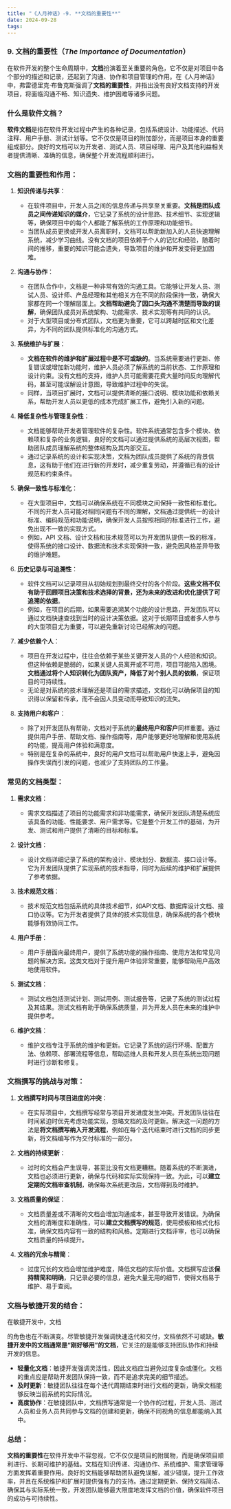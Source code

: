 ```yaml
---
title: "《人月神话》-9. **文档的重要性**"
date: 2024-09-28
tags: 
---
```

### 9. **文档的重要性**（*The Importance of Documentation*）

在软件开发的整个生命周期中，**文档**扮演着至关重要的角色，它不仅是对项目中各个部分的描述和记录，还起到了沟通、协作和项目管理的作用。在《人月神话》中，弗雷德里克·布鲁克斯强调了**文档的重要性**，并指出没有良好文档支持的开发项目，将面临沟通不畅、知识遗失、维护困难等诸多问题。

### 什么是软件文档？

**软件文档**是指在软件开发过程中产生的各种记录，包括系统设计、功能描述、代码注释、用户手册、测试计划等。它不仅仅是项目的附加部分，而是项目本身的重要组成部分。良好的文档可以为开发者、测试人员、项目经理、用户及其他利益相关者提供清晰、准确的信息，确保整个开发流程顺利进行。

### 文档的重要性和作用：

1. **知识传递与共享**：
   - 在软件项目中，开发人员之间的信息传递与共享至关重要。**文档是团队成员之间传递知识的媒介**，它记录了系统的设计思路、技术细节、实现逻辑等，确保项目中的每个人都能了解系统的工作原理和功能细节。
   - 当团队成员更换或开发人员离职时，文档可以帮助新加入的人员快速理解系统，减少学习曲线。没有文档的项目依赖于个人的记忆和经验，随着时间的推移，重要的知识可能会遗失，导致项目的维护和开发变得更加困难。

2. **沟通与协作**：
   - 在团队合作中，文档是一种非常有效的沟通工具。它能够让开发人员、测试人员、设计师、产品经理和其他相关方在不同的阶段保持一致，确保大家都在同一个理解层面上。**文档帮助避免了因口头沟通不清楚而导致的误解**，确保团队成员对系统架构、功能需求、技术实现等有共同的认识。
   - 对于大型项目或分布式团队，文档更为重要，它可以跨越时区和文化差异，为不同的团队提供标准化的沟通方式。

3. **系统维护与扩展**：
   - **文档在软件的维护和扩展过程中是不可或缺的**。当系统需要进行更新、修复错误或增加新功能时，维护人员必须了解系统的当前状态、工作原理和设计约束。没有文档的支持，维护人员可能需要花费大量时间反向理解代码，甚至可能误解设计意图，导致维护过程中的失误。
   - 同样，当项目扩展时，文档可以提供清晰的接口说明、模块功能和依赖关系，帮助开发人员以更低的成本完成扩展工作，避免引入新的问题。

4. **降低复杂性与管理复杂性**：
   - 文档能够帮助开发者管理软件的复杂性。软件系统通常包含多个模块、依赖项和复杂的业务逻辑，良好的文档可以通过提供系统的高层次视图，帮助团队成员理解系统的整体结构及其内部交互。
   - 通过记录系统的设计和实现决策，文档为团队成员提供了系统的背景信息，这有助于他们在进行新的开发时，减少重复劳动，并遵循已有的设计规范和约束条件。

5. **确保一致性与标准化**：
   - 在大型项目中，文档可以确保系统在不同模块之间保持一致性和标准化。不同的开发人员可能对相同问题有不同的理解，文档通过提供统一的设计标准、编码规范和功能说明，确保开发人员按照相同的标准进行工作，避免出现不一致的实现方式。
   - 例如，API 文档、设计文档和技术规范可以为开发团队提供一致的标准，使得系统的接口设计、数据流和技术实现保持一致，避免因风格差异导致的维护难题。

6. **历史记录与可追溯性**：
   - 软件文档可以记录项目从初始规划到最终交付的各个阶段。**这些文档不仅有助于回顾项目决策和技术选择的背景，还为未来的改进和优化提供了可追溯的依据**。
   - 例如，在项目的后期，如果需要追溯某个功能的设计思路，开发团队可以通过文档快速查找到当时的设计决策依据。这对于长期项目或者多人参与的大型项目尤为重要，可以避免重新讨论已经解决的问题。

7. **减少依赖个人**：
   - 项目在开发过程中，往往会依赖于某些关键开发人员的个人经验和知识。但这种依赖是脆弱的，如果关键人员离开或不可用，项目可能陷入困境。**文档通过将个人知识转化为团队资产，降低了对个别人员的依赖**，保证项目的可持续性。
   - 无论是对系统的技术理解还是项目的需求描述，文档化可以确保项目的知识得以保留和传承，而不会因人员变动而导致知识的流失。

8. **支持用户和客户**：
   - 除了对开发团队有帮助，文档对于系统的**最终用户和客户**同样重要。通过提供用户手册、帮助文档、操作指南等，用户能够更好地理解和使用系统的功能，提高用户体验和满意度。
   - 特别是在复杂的系统中，良好的用户文档可以帮助用户快速上手，避免因操作失误而引发的问题，也减少了支持团队的工作量。

### 常见的文档类型：

1. **需求文档**：
   - 需求文档描述了项目的功能需求和非功能需求，确保开发团队清楚系统应该具备的功能、性能要求、用户需求等。它是整个开发工作的基础，为开发、测试和用户提供了清晰的目标和标准。

2. **设计文档**：
   - 设计文档详细记录了系统的架构设计、模块划分、数据流、接口设计等。它为开发团队提供了实现系统的技术指导，同时为后续的维护和扩展提供了参考依据。

3. **技术规范文档**：
   - 技术规范文档包括系统的具体技术细节，如API文档、数据库设计文档、接口协议等。它为开发者提供了具体的技术实现信息，确保系统的各个模块能够有效协同工作。

4. **用户手册**：
   - 用户手册面向最终用户，提供了系统功能的操作指南、使用方法和常见问题的解决方案。这类文档对于提升用户体验非常重要，能够帮助用户高效地使用软件。

5. **测试文档**：
   - 测试文档包括测试计划、测试用例、测试报告等，记录了系统的测试过程及其结果。测试文档有助于确保系统质量，并为开发人员在未来的维护中提供参考。

6. **维护文档**：
   - 维护文档专注于系统的维护和更新。它记录了系统的运行环境、配置方法、依赖项、部署流程等信息，帮助运维人员和开发人员在系统出现问题时进行诊断和修复。

### 文档撰写的挑战与对策：

1. **文档撰写时间与项目进度的冲突**：
   - 在实际项目中，文档撰写经常与项目开发进度发生冲突。开发团队往往在时间紧迫时优先考虑功能实现，忽略文档的及时更新。解决这一问题的方法是**将文档撰写纳入开发流程**，例如在每个迭代结束时进行文档的同步更新，将文档编写作为交付标准的一部分。

2. **文档的持续更新**：
   - 过时的文档会产生误导，甚至比没有文档更糟糕。随着系统的不断演进，文档也必须进行更新，确保与代码和实际实现保持一致。为此，可以**建立定期的文档审查机制**，确保每次系统更改后，文档得到及时维护。

3. **文档质量的保证**：
   - 文档质量差或不清晰的文档会增加沟通成本，甚至导致开发错误。为确保文档的清晰度和准确性，可以**建立文档撰写的规范**，使用模板和格式化标准，确保文档内容有一致的结构和风格。定期进行文档评审，也可以确保文档质量的持续提升。

4. **文档的冗余与精简**：
   - 过度冗长的文档会增加维护难度，降低文档的实际价值。文档撰写应该**保持精简和明确**，只记录必要的信息，避免大量无用的细节，使得文档易于维护、易于查阅。

### 文档与敏捷开发的结合：

在敏捷开发中，文档

的角色也在不断演变。尽管敏捷开发强调快速迭代和交付，文档依然不可或缺。**敏捷开发中的文档通常是“刚好够用”的文档**，它关注的是能够支持团队协作和持续开发的信息。

- **轻量化文档**：敏捷开发强调灵活性，因此文档应当避免过度复杂或僵化。文档的重点应是帮助开发团队保持一致，而不是追求完美的细节描述。
- **及时更新**：敏捷团队往往在每个迭代周期结束时进行文档的更新，确保文档能够反映当前系统的实际情况。
- **高度协作**：在敏捷团队中，文档撰写通常是一个协作的过程，开发人员、测试人员和业务人员共同参与文档的创建和更新，确保不同视角的信息都能纳入其中。

### 总结：

**文档的重要性**在软件开发中不容忽视，它不仅仅是项目的附属物，而是确保项目顺利进行、长期可维护的基础。文档在知识传递、沟通协作、系统维护、需求管理等方面发挥着重要作用。良好的文档能够帮助团队避免误解，减少错误，提升工作效率，并且在系统维护和扩展时提供强有力的支持。通过定期更新、保持文档简洁、确保其与实际系统一致，开发团队能够最大限度地发挥文档的价值，确保软件项目的成功与可持续性。